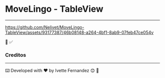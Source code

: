 
# MoveLingo - TableView

____________________________________________________________________________________________________________________________________________



https://github.com/Nelivet/MoveLingo-TableView/assets/93177387/46b08148-a264-4bf1-8ab9-07feb47ce054v

📱 :white_check_mark:


### **Creditos**
____________________________________________________________________________________________________________________________________________

⌨️ Developed with ♥️ by Ivette Fernandez 😊 :cherry_blossom:






